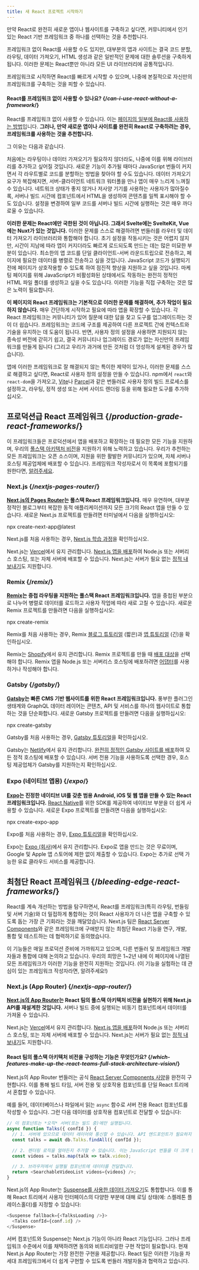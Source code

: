 ```yaml
---
title: 새 React 프로젝트 시작하기
---
```


<Intro>

만약 React로 완전히 새로운 앱이나 웹사이트를 구축하고 싶다면, 커뮤니티에서 인기 있는 React 기반 프레임워크 중 하나를 선택하는 것을 추천합니다.

</Intro>

프레임워크 없이 React를 사용할 수도 있지만, 대부분의 앱과 사이트는 결국 코드 분할, 라우팅, 데이터 가져오기, HTML 생성과 같은 일반적인 문제에 대한 솔루션을 구축하게 됩니다. 이러한 문제는 React뿐만 아니라 모든 UI 라이브러리에 공통적입니다.

프레임워크로 시작하면 React를 빠르게 시작할 수 있으며, 나중에 본질적으로 자신만의 프레임워크를 구축하는 것을 피할 수 있습니다.

<DeepDive>

#### React를 프레임워크 없이 사용할 수 있나요? {/*can-i-use-react-without-a-framework*/}

React를 프레임워크 없이 사용할 수 있습니다. 이는 [페이지의 일부에 React를 사용하는 방법](/learn/add-react-to-an-existing-project#using-react-for-a-part-of-your-existing-page)입니다. **그러나, 만약 새로운 앱이나 사이트를 완전히 React로 구축하려는 경우, 프레임워크를 사용하는 것을 추천합니다.**

그 이유는 다음과 같습니다.

처음에는 라우팅이나 데이터 가져오기가 필요하지 않더라도, 나중에 이를 위해 라이브러리를 추가하고 싶어질 것입니다. 새로운 기능이 추가될 때마다 JavaScript 번들이 커지면서 각 라우트별로 코드를 분할하는 방법을 찾아야 할 수도 있습니다. 데이터 가져오기 요구가 복잡해지면, 서버-클라이언트 네트워크 워터폴을 만나 앱이 매우 느리게 느껴질 수 있습니다. 네트워크 상태가 좋지 않거나 저사양 기기를 사용하는 사용자가 많아질수록, 서버나 빌드 시간에 컴포넌트에서 HTML을 생성하여 콘텐츠를 일찍 표시해야 할 수도 있습니다. 설정을 변경하여 일부 코드를 서버나 빌드 시간에 실행하는 것은 매우 까다로울 수 있습니다.

**이러한 문제는 React에만 국한된 것이 아닙니다. 그래서 Svelte에는 SvelteKit, Vue에는 Nuxt가 있는 것입니다.** 이러한 문제를 스스로 해결하려면 번들러를 라우터 및 데이터 가져오기 라이브러리와 통합해야 합니다. 초기 설정을 작동시키는 것은 어렵지 않지만, 시간이 지남에 따라 앱이 커지더라도 빠르게 로드되도록 만드는 데는 많은 미묘한 부분이 있습니다. 최소한의 앱 코드를 단일 클라이언트-서버 라운드트립으로 전송하고, 페이지에 필요한 데이터를 병렬로 전송하고 싶을 것입니다. JavaScript 코드가 실행되기 전에 페이지가 상호작용할 수 있도록 하여 점진적 향상을 지원하고 싶을 것입니다. 마케팅 페이지를 위해 JavaScript가 비활성화된 상태에서도 작동하는 완전히 정적인 HTML 파일 폴더를 생성하고 싶을 수도 있습니다. 이러한 기능을 직접 구축하는 것은 많은 노력이 필요합니다.

**이 페이지의 React 프레임워크는 기본적으로 이러한 문제를 해결하며, 추가 작업이 필요하지 않습니다.** 매우 간단하게 시작하고 필요에 따라 앱을 확장할 수 있습니다. 각 React 프레임워크는 커뮤니티가 있어 질문에 대한 답을 찾고 도구를 업그레이드하는 것이 더 쉽습니다. 프레임워크는 코드에 구조를 제공하여 다른 프로젝트 간에 컨텍스트와 기술을 유지하는 데 도움이 됩니다. 반면, 사용자 정의 설정을 사용하면 지원되지 않는 종속성 버전에 갇히기 쉽고, 결국 커뮤니티나 업그레이드 경로가 없는 자신만의 프레임워크를 만들게 됩니다 (그리고 우리가 과거에 만든 것처럼 더 엉성하게 설계된 경우가 많습니다).

앱에 이러한 프레임워크로 잘 해결되지 않는 특이한 제약이 있거나, 이러한 문제를 스스로 해결하고 싶다면, React로 사용자 정의 설정을 만들 수 있습니다. npm에서 `react`와 `react-dom`을 가져오고, [Vite](https://vitejs.dev/)나 [Parcel](https://parceljs.org/)과 같은 번들러로 사용자 정의 빌드 프로세스를 설정하고, 라우팅, 정적 생성 또는 서버 사이드 렌더링 등을 위해 필요한 도구를 추가하십시오.

</DeepDive>

## 프로덕션급 React 프레임워크 {/*production-grade-react-frameworks*/}

이 프레임워크들은 프로덕션에서 앱을 배포하고 확장하는 데 필요한 모든 기능을 지원하며, 우리의 [풀스택 아키텍처 비전](#which-features-make-up-the-react-teams-full-stack-architecture-vision)을 지원하기 위해 노력하고 있습니다. 우리가 추천하는 모든 프레임워크는 오픈 소스이며, 지원을 위한 활발한 커뮤니티가 있으며, 자체 서버나 호스팅 제공업체에 배포할 수 있습니다. 프레임워크 작성자로서 이 목록에 포함되기를 원한다면, [알려주세요](https://github.com/reactjs/react.dev/issues/new?assignees=&labels=type%3A+framework&projects=&template=3-framework.yml&title=%5BFramework%5D%3A+).

### Next.js {/*nextjs-pages-router*/}

**[Next.js의 Pages Router](https://nextjs.org/)는 풀스택 React 프레임워크입니다.** 매우 유연하며, 대부분 정적인 블로그부터 복잡한 동적 애플리케이션까지 모든 크기의 React 앱을 만들 수 있습니다. 새로운 Next.js 프로젝트를 만들려면 터미널에서 다음을 실행하십시오:

<TerminalBlock>
npx create-next-app@latest
</TerminalBlock>

Next.js를 처음 사용하는 경우, [Next.js 학습 과정](https://nextjs.org/learn)을 확인하십시오.

Next.js는 [Vercel](https://vercel.com/)에서 유지 관리합니다. [Next.js 앱을 배포](https://nextjs.org/docs/app/building-your-application/deploying)하여 Node.js 또는 서버리스 호스팅, 또는 자체 서버에 배포할 수 있습니다. Next.js는 서버가 필요 없는 [정적 내보내기](https://nextjs.org/docs/pages/building-your-application/deploying/static-exports)도 지원합니다.

### Remix {/*remix*/}

**[Remix](https://remix.run/)는 중첩 라우팅을 지원하는 풀스택 React 프레임워크입니다.** 앱을 중첩된 부분으로 나누어 병렬로 데이터를 로드하고 사용자 작업에 따라 새로 고칠 수 있습니다. 새로운 Remix 프로젝트를 만들려면 다음을 실행하십시오:

<TerminalBlock>
npx create-remix
</TerminalBlock>

Remix를 처음 사용하는 경우, Remix [블로그 튜토리얼](https://remix.run/docs/en/main/tutorials/blog) (짧은)과 [앱 튜토리얼](https://remix.run/docs/en/main/tutorials/jokes) (긴)을 확인하십시오.

Remix는 [Shopify](https://www.shopify.com/)에서 유지 관리합니다. Remix 프로젝트를 만들 때 [배포 대상](https://remix.run/docs/en/main/guides/deployment)을 선택해야 합니다. Remix 앱을 Node.js 또는 서버리스 호스팅에 배포하려면 [어댑터](https://remix.run/docs/en/main/other-api/adapter)를 사용하거나 작성해야 합니다.

### Gatsby {/*gatsby*/}

**[Gatsby](https://www.gatsbyjs.com/)는 빠른 CMS 기반 웹사이트를 위한 React 프레임워크입니다.** 풍부한 플러그인 생태계와 GraphQL 데이터 레이어는 콘텐츠, API 및 서비스를 하나의 웹사이트로 통합하는 것을 단순화합니다. 새로운 Gatsby 프로젝트를 만들려면 다음을 실행하십시오:

<TerminalBlock>
npx create-gatsby
</TerminalBlock>

Gatsby를 처음 사용하는 경우, [Gatsby 튜토리얼](https://www.gatsbyjs.com/docs/tutorial/)을 확인하십시오.

Gatsby는 [Netlify](https://www.netlify.com/)에서 유지 관리합니다. [완전히 정적인 Gatsby 사이트를 배포](https://www.gatsbyjs.com/docs/how-to/previews-deploys-hosting)하여 모든 정적 호스팅에 배포할 수 있습니다. 서버 전용 기능을 사용하도록 선택한 경우, 호스팅 제공업체가 Gatsby를 지원하는지 확인하십시오.

### Expo (네이티브 앱용) {/*expo*/}

**[Expo](https://expo.dev/)는 진정한 네이티브 UI를 갖춘 범용 Android, iOS 및 웹 앱을 만들 수 있는 React 프레임워크입니다.** [React Native](https://reactnative.dev/)를 위한 SDK를 제공하여 네이티브 부분을 더 쉽게 사용할 수 있습니다. 새로운 Expo 프로젝트를 만들려면 다음을 실행하십시오:

<TerminalBlock>
npx create-expo-app
</TerminalBlock>

Expo를 처음 사용하는 경우, [Expo 튜토리얼](https://docs.expo.dev/tutorial/introduction/)을 확인하십시오.

Expo는 [Expo (회사)](https://expo.dev/about)에서 유지 관리합니다. Expo로 앱을 만드는 것은 무료이며, Google 및 Apple 앱 스토어에 제한 없이 제출할 수 있습니다. Expo는 추가로 선택 가능한 유료 클라우드 서비스를 제공합니다.

## 최첨단 React 프레임워크 {/*bleeding-edge-react-frameworks*/}

React를 계속 개선하는 방법을 탐구하면서, React를 프레임워크(특히 라우팅, 번들링 및 서버 기술)와 더 밀접하게 통합하는 것이 React 사용자가 더 나은 앱을 구축할 수 있도록 돕는 가장 큰 기회라는 것을 깨달았습니다. Next.js 팀은 [React Server Components](/blog/2023/03/22/react-labs-what-we-have-been-working-on-march-2023#react-server-components)와 같은 프레임워크에 구애받지 않는 최첨단 React 기능을 연구, 개발, 통합 및 테스트하는 데 협력하기로 동의했습니다.

이 기능들은 매일 프로덕션 준비에 가까워지고 있으며, 다른 번들러 및 프레임워크 개발자들과 통합에 대해 논의하고 있습니다. 우리의 희망은 1~2년 내에 이 페이지에 나열된 모든 프레임워크가 이러한 기능을 완전히 지원하는 것입니다. (이 기능을 실험하는 데 관심이 있는 프레임워크 작성자라면, 알려주세요!)

### Next.js (App Router) {/*nextjs-app-router*/}

**[Next.js의 App Router](https://nextjs.org/docs)는 React 팀의 풀스택 아키텍처 비전을 실현하기 위해 Next.js API를 재설계한 것입니다.** 서버나 빌드 중에 실행되는 비동기 컴포넌트에서 데이터를 가져올 수 있습니다.

Next.js는 [Vercel](https://vercel.com/)에서 유지 관리합니다. [Next.js 앱을 배포](https://nextjs.org/docs/app/building-your-application/deploying)하여 Node.js 또는 서버리스 호스팅, 또는 자체 서버에 배포할 수 있습니다. Next.js는 서버가 필요 없는 [정적 내보내기](https://nextjs.org/docs/app/building-your-application/deploying/static-exports)도 지원합니다.

<DeepDive>

#### React 팀의 풀스택 아키텍처 비전을 구성하는 기능은 무엇인가요? {/*which-features-make-up-the-react-teams-full-stack-architecture-vision*/}

Next.js의 App Router 번들러는 공식 [React Server Components 사양](https://github.com/reactjs/rfcs/blob/main/text/0188-server-components.md)을 완전히 구현합니다. 이를 통해 빌드 타임, 서버 전용 및 상호작용 컴포넌트를 단일 React 트리에서 혼합할 수 있습니다.

예를 들어, 데이터베이스나 파일에서 읽는 `async` 함수로 서버 전용 React 컴포넌트를 작성할 수 있습니다. 그런 다음 데이터를 상호작용 컴포넌트로 전달할 수 있습니다:

```js
// 이 컴포넌트는 *오직* 서버(또는 빌드 중)에만 실행됩니다.
async function Talks({ confId }) {
  // 1. 서버에 있으므로 데이터 레이어와 통신할 수 있습니다. API 엔드포인트가 필요하지 않습니다.
  const talks = await db.Talks.findAll({ confId });

  // 2. 렌더링 로직을 얼마든지 추가할 수 있습니다. 이는 JavaScript 번들을 더 크게 만들지 않습니다.
  const videos = talks.map(talk => talk.video);

  // 3. 브라우저에서 실행될 컴포넌트에 데이터를 전달합니다.
  return <SearchableVideoList videos={videos} />;
}
```

Next.js의 App Router는 [Suspense를 사용한 데이터 가져오기](/blog/2022/03/29/react-v18#suspense-in-data-frameworks)도 통합합니다. 이를 통해 React 트리에서 사용자 인터페이스의 다양한 부분에 대해 로딩 상태(예: 스켈레톤 플레이스홀더)를 지정할 수 있습니다:

```js
<Suspense fallback={<TalksLoading />}>
  <Talks confId={conf.id} />
</Suspense>
```

서버 컴포넌트와 Suspense는 Next.js 기능이 아니라 React 기능입니다. 그러나 프레임워크 수준에서 이를 채택하려면 동의와 비트리비얼한 구현 작업이 필요합니다. 현재 Next.js App Router는 가장 완전한 구현을 제공합니다. React 팀은 이러한 기능을 차세대 프레임워크에서 더 쉽게 구현할 수 있도록 번들러 개발자들과 협력하고 있습니다.

</DeepDive>